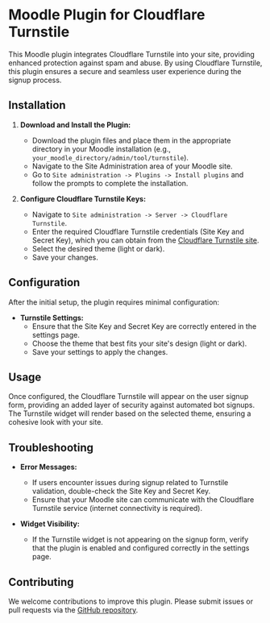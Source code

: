 # Moodle Plugin for Cloudflare Turnstile

This Moodle plugin integrates Cloudflare Turnstile into your site, providing enhanced protection against spam and abuse. By using Cloudflare Turnstile, this plugin ensures a secure and seamless user experience during the signup process.

## Installation

1. **Download and Install the Plugin:**
   - Download the plugin files and place them in the appropriate directory in your Moodle installation (e.g., `your_moodle_directory/admin/tool/turnstile`).
   - Navigate to the Site Administration area of your Moodle site.
   - Go to `Site administration -> Plugins -> Install plugins` and follow the prompts to complete the installation.

2. **Configure Cloudflare Turnstile Keys:**
   - Navigate to `Site administration -> Server -> Cloudflare Turnstile`.
   - Enter the required Cloudflare Turnstile credentials (Site Key and Secret Key), which you can obtain from the [Cloudflare Turnstile site](https://www.cloudflare.com/products/turnstile/).
   - Select the desired theme (light or dark).
   - Save your changes.

## Configuration

After the initial setup, the plugin requires minimal configuration:

- **Turnstile Settings:**
  - Ensure that the Site Key and Secret Key are correctly entered in the settings page.
  - Choose the theme that best fits your site's design (light or dark).
  - Save your settings to apply the changes.

## Usage

Once configured, the Cloudflare Turnstile will appear on the user signup form, providing an added layer of security against automated bot signups. The Turnstile widget will render based on the selected theme, ensuring a cohesive look with your site.

## Troubleshooting

- **Error Messages:**
  - If users encounter issues during signup related to Turnstile validation, double-check the Site Key and Secret Key.
  - Ensure that your Moodle site can communicate with the Cloudflare Turnstile service (internet connectivity is required).

- **Widget Visibility:**
  - If the Turnstile widget is not appearing on the signup form, verify that the plugin is enabled and configured correctly in the settings page.

## Contributing

We welcome contributions to improve this plugin. Please submit issues or pull requests via the [GitHub repository](https://github.com/eMentorAdm/moodle-tool_cf_turnstile).

